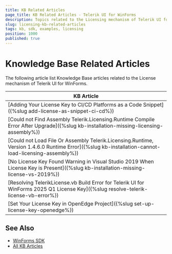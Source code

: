```yaml
---
title: KB Related Articles
page_title: KB Related Articles - Telerik UI for WinForms
description: Topics related to the Licensing mechanism of Telerik UI for WinForms.
slug: licensing-kb-related-articles
tags: kb, sdk, examples, licensing
position: 1000
published: true
---
```


# Knowledge Base Related Articles

The following article list Knowledge Base articles related to the License mechanism of Telerik UI for WinForms.
<!--KB Articles Table-->

|KB Article|
|----|
|[Adding Your License Key to CI/CD Platforms as a Code Snippet]({%slug add-license-as-snippet-ci-cd%})|
|[Could not Find Assembly Telerik.Licensing.Runtime Compile Error After Upgrade]({%slug kb-installation-missing-licensing-assembly%})|
|[Could not Load File Or Assembly Telerik.Licensing.Runtime, Version 1.4.6.0 Runtime Error]({%slug kb-installation-cannot-load-licensing-assembly%})|
|[No License Key Found Warning in Visual Studio 2019 When License Key is Present]({%slug kb-installation-missing-license-vs-2019%})|
|[Resolving TelerikLicense.vb Build Error for Telerik UI for WinForms 2025 Q1 License Key]({%slug resolve-telerik-license-vb-error%})|
|[Set Your License Key in OpenEdge Project]({%slug set-up-license-key-openedge%})|

## See Also

* [WinForms SDK](https://github.com/telerik/winforms-sdk)
* [All KB Articles](https://docs.telerik.com/devtools/winforms/knowledge-base)
